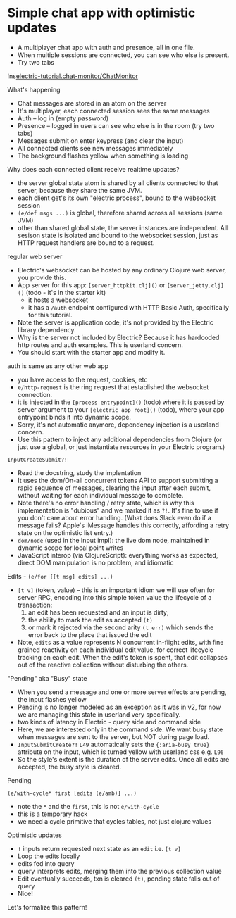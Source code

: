 # Simple chat app with optimistic updates <span id="title-extra"><span>

<div id="nav"></div>

* A multiplayer chat app with auth and presence, all in one file.
* When multiple sessions are connected, you can see who else is present.
* Try two tabs

!ns[electric-tutorial.chat-monitor/ChatMonitor]()

What's happening

* Chat messages are stored in an atom on the server
* It's multiplayer, each connected session sees the same messages
* Auth – log in (empty password)
* Presence – logged in users can see who else is in the room (try two tabs)
* Messages submit on enter keypress (and clear the input)
* All connected clients see new messages immediately
* The background flashes yellow when something is loading

Why does each connected client receive realtime updates?

* the server global state atom is shared by all clients connected to that server, because they share the same JVM.
* each client get's its own "electric process", bound to the websocket session
* `(e/def msgs ...)` is global, therefore shared across all sessions (same JVM)
* other than shared global state, the server instances are independent. All sesison state is isolated and bound to the websocket session, just as HTTP request handlers are bound to a request.

regular web server

* Electric's websocket can be hosted by any ordinary Clojure web server, you provide this.
* App server for this app: `[server_httpkit.clj]()` or `[server_jetty.clj]()` (todo - it's in the starter kit)
  * it hosts a websocket
  * it has a `/auth` endpoint configured with HTTP Basic Auth, specifically for this tutorial.
* Note the server is application code, it's not provided by the Electric library dependency.
* Why is the server not included by Electric? Because it has hardcoded http routes and auth examples. This is userland concern.
* You should start with the starter app and modify it.

auth is same as any other web app

* you have access to the request, cookies, etc
* `e/http-request` is the ring request that established the websocket connection.
* it is injected in the `[process entrypoint]()` (todo) where it is passed by server argument to your `[electric app root]()` (todo), where your app entrypoint binds it into dynamic scope.
* Sorry, it's not automatic anymore, dependency injection is a userland concern.
* Use this pattern to inject any additional dependencies from Clojure (or just use a global, or just instantiate resources in your Electric program.)

`InputCreateSubmit?!`
* Read the docstring, study the implentation
* It uses the dom/On-all concurrent tokens API to support submitting a rapid sequence of messages, clearing the input after each submit, without waiting for each individual message to complete.
* Note there's no error handling / retry state, which is why this implementation is "dubious" and we marked it as `?!`. It's fine to use if you don't care about error handling. (What does Slack even do if a message fails? Apple's iMessage handles this correctly, affording a retry state on the optimistic list entry.)
* `dom/node` (used in the Input impl): the live dom node, maintained in dynamic scope for local point writes
* JavaScript interop (via ClojureScript): everything works as expected, direct DOM manipulation is no problem, and idiomatic

Edits - `(e/for [[t msg] edits] ...)`
* `[t v]` (token, value) – this is an important idiom we will use often for server RPC, encoding into this simple token value the lifecycle of a transaction:
  1. an edit has been requested and an input is dirty;
  2. the ability to mark the edit as accepted `(t)`
  3. or mark it rejected via the second arity `(t err)` which sends the error back to the place that issued the edit
* Note, `edits` as a value represents N concurrent in-flight edits, with fine grained reactivity on each individual edit value, for correct lifecycle tracking on each edit. When the edit's token is spent, that edit collapses out of the reactive collection without disturbing the others.

"Pending" aka "Busy" state

* When you send a message and one or more server effects are pending, the input flashes yellow
* Pending is no longer modeled as an exception as it was in v2, for now we are managing this state in userland very specifically.
* two kinds of latency in Electric - query side and command side
* Here, we are interested only in the command side. We want busy state when messages are sent to the server, but NOT during page load.
* `InputSubmitCreate?!` `L49` automatically sets the `{:aria-busy true}` attribute on the input, which is turned yellow with userland css e.g. `L96`
* So the style's extent is the duration of the server edits. Once all edits are accepted, the busy style is cleared.



Pending



`(e/with-cycle* first [edits (e/amb)] ...)`
* note the `*` and the `first`, this is not `e/with-cycle`
* this is a temporary hack
* we need a cycle primitive that cycles tables, not just clojure values

Optimistic updates
* `!` inputs return requested next state as an `edit` i.e. `[t v]`
* Loop the edits locally
* edits fed into query
* query interprets edits, merging them into the previous collection value
* Edit eventually succeeds, txn is cleared `(t)`, pending state falls out of query
* Nice!

Let's formalize this pattern!